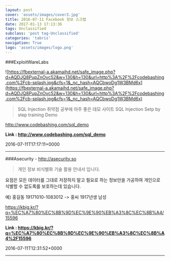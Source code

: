 ```yaml
---
layout: post
cover: 'assets/images/cover3.jpg'
title: 2016-07-11 Facebook 정보 스크랩
date: 2017-01-13 17:13:36
tags: Unclassified
subclass: 'post tag-Unclassified'
categories: 'tabris'
navigation: True
logo: 'assets/images/logo.png'
---
```


###ExploitWareLabs

![https://fbexternal-a.akamaihd.net/safe_image.php?d=AQDJQ8PupZnOvc52&w=130&h=130&url=http%3A%2F%2Fcodebashing.com%2Fcb-splash.jpg&cfs=1&_nc_hash=AQCbwoDg1W3BMd6x](https://fbexternal-a.akamaihd.net/safe_image.php?d=AQDJQ8PupZnOvc52&w=130&h=130&url=http%3A%2F%2Fcodebashing.com%2Fcb-splash.jpg&cfs=1&_nc_hash=AQCbwoDg1W3BMd6x)

>SQL Injection 취약점 공부에 아주 좋은 데모 사이트
SQL Injection Setp by step training Demo 


http://www.codebashing.com/sql_demo

**Link : <http://www.codebashing.com/sql_demo>**

2016-07-11T17:17:11+0000

---

###Asecurity - http://asecurity.so

>개인 정보 비식별화 기술 활용 안내서 입니다.

요점은 모든 데이터를 그대로 저장하지 말고 필요로 하는 정보만을 가공하여 개인으로 식별할 수 없도록를 보호하는데 있습니다.

예) 홍길동 19171010-1083012 -> 홍씨 1917년생 남성

https://kbig.kr/?q=%EC%A7%80%EC%8B%9D%EC%9E%90%EB%A3%8C%EC%8B%A4/15596

**Link : <https://kbig.kr/?q=%EC%A7%80%EC%8B%9D%EC%9E%90%EB%A3%8C%EC%8B%A4%2F15596>**

2016-07-11T12:31:52+0000

---

